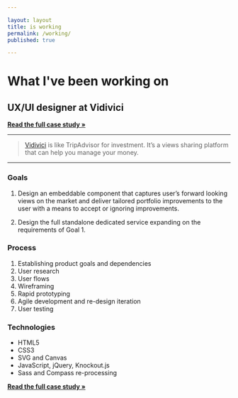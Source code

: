 ```yaml
---

layout: layout
title: is working
permalink: /working/
published: true

---
```


# What I've been working on

## UX/UI designer at Vidivici

**<a href="/working/case-study-vidivici/">Read the full case study »</a>**

***

> [Vidivici](http://vidivici.com) is like TripAdvisor for investment. It’s a views sharing platform that can help you manage your money.

***


### Goals

1. Design an embeddable component that captures user’s forward looking views on the market and deliver tailored portfolio improvements to the user with a means to accept or ignoring improvements.

2. Design the full standalone dedicated service expanding on the requirements of Goal 1.


### Process

1. Establishing product goals and dependencies
2. User research
3. User flows
4. Wireframing
5. Rapid prototyping
6. Agile development and re-design iteration
7. User testing


### Technologies

* HTML5
* CSS3
* SVG and Canvas
* JavaScript, jQuery, Knockout.js
* Sass and Compass re-processing

**<a href="/working/case-study-vidivici/">Read the full case study »</a>**
